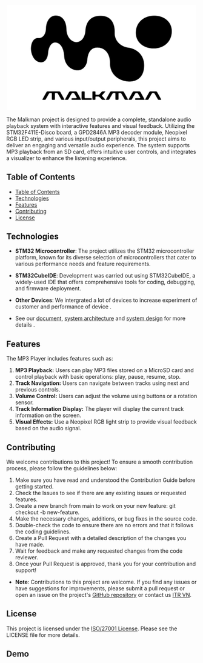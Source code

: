 <p align="center">
  <img src="./malkman.png" alt="Project Image" width="500" height="auto">
</p>

The Malkman project is designed to provide a complete, standalone audio playback system with interactive features and visual feedback. Utilizing the STM32F411E-Disco board, a GPD2846A MP3 decoder module, Neopixel RGB LED strip, and various input/output peripherals, this project aims to deliver an engaging and versatile audio experience. The system supports MP3 playback from an SD card, offers intuitive user controls, and integrates a visualizer to enhance the listening experience.

## Table of Contents
- [Table of Contents](#table-of-contents)
- [Technologies](#technologies)
- [Features](#features)
- [Contributing](#contributing)
- [License](#license)

## Technologies
* **STM32 Microcontroller**: The project utilizes the STM32 microcontroller platform, known for its diverse selection of microcontrollers that cater to various performance needs and feature requirements.

* **STM32CubeIDE**: Development was carried out using STM32CubeIDE, a widely-used IDE that offers comprehensive tools for coding, debugging, and firmware deployment.

*  **Other Devices**: We intergrated a lot of devices to increase experiment of customer and performance of device .

*  See our [document](./features.md), [system architecture]() and [system design]() for more details .


## Features
The MP3 Player includes features such as:

1. **MP3 Playback:** Users can play MP3 files stored on a MicroSD card and control playback with basic operations: play, pause, resume, stop.
2. **Track Navigation:** Users can navigate between tracks using next and previous controls.
3. **Volume Control:** Users can adjust the volume using buttons or a rotation sensor.
4. **Track Information Display:** The player will display the current track information on the screen.
5. **Visual Effects:** Use a Neopixel RGB light strip to provide visual feedback based on the audio signal.

## Contributing
We welcome contributions to this project! To ensure a smooth contribution process, please follow the guidelines below:

1. Make sure you have read and understood the Contribution Guide before getting started.
2. Check the Issues to see if there are any existing issues or requested features.
3. Create a new branch from main to work on your new feature: git checkout -b new-feature.
4. Make the necessary changes, additions, or bug fixes in the source code.
5. Double-check the code to ensure there are no errors and that it follows the coding guidelines.
6. Create a Pull Request with a detailed description of the changes you have made.
7. Wait for feedback and make any requested changes from the code reviewer.
8. Once your Pull Request is approved, thank you for your contribution and support!
* **Note**: Contributions to this project are welcome. If you find any issues or have suggestions for improvements, please submit a pull request or open an issue on the project's [GitHub repository](https://github.com/yshic/itrvn_final_project/tree/main) or contact us [ITR VN](https://itrvn.com/).

## License
This project is licensed under the [ISO/27001 License](https://www.iso.org/standard/27001). Please see the LICENSE file for more details.

## Demo
